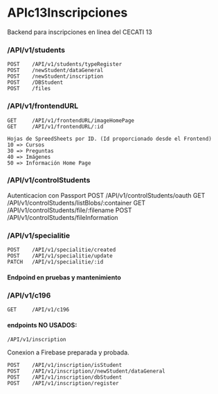 # APIc13Inscripciones
Backend para inscripciones en linea del CECATI 13

### /API/v1/students
    POST    /API/v1/students/typeRegister
    POST    /newStudent/dataGeneral
    POST    /newStudent/inscription
    POST    /DBStudent
    POST    /files

### /API/v1/frontendURL
    GET     /API/v1/frontendURL/imageHomePage
    GET     /API/v1/frontendURL/:id

    Hojas de SpreedSheets por ID. (Id proporcionado desde el Frontend)
    10 => Cursos
    30 => Preguntas
    40 => Imágenes
    50 => Información Home Page

### /API/v1/controlStudents
Autenticacion con Passport
    POST    /API/v1/controlStudents/oauth
    GET     /API/v1/controlStudents/listBlobs/:container
    GET     /API/v1/controlStudents/file/:filename
    POST    /API/v1/controlStudents/fileInformation

### /API/v1/specialitie
    POST    /API/v1/specialitie/created
    POST    /API/v1/specialitie/update
    PATCH   /API/v1/specialitie/:id
#### Endpoind en pruebas y mantenimiento

### /API/v1/c196
    GET     /API/v1/c196

#### endpoints NO USADOS:
    /API/v1/inscription 
Conexion a Firebase preparada y probada.

    POST    /API/v1/inscription/isStudent
    POST    /API/v1/inscription//newStudent/dataGeneral
    POST    /API/v1/inscription/dbStudent
    POST    /API/v1/inscription/register